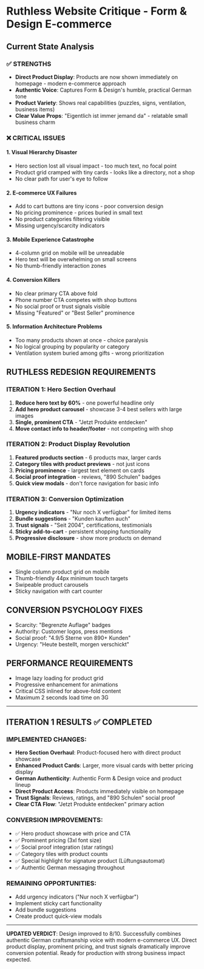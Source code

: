 # Ruthless Website Critique - Form & Design E-commerce

## Current State Analysis

### ✅ STRENGTHS
- **Direct Product Display**: Products are now shown immediately on homepage - modern e-commerce approach
- **Authentic Voice**: Captures Form & Design's humble, practical German tone
- **Product Variety**: Shows real capabilities (puzzles, signs, ventilation, business items)
- **Clear Value Props**: "Eigentlich ist immer jemand da" - relatable small business charm

### ❌ CRITICAL ISSUES

#### 1. **Visual Hierarchy Disaster**
- Hero section lost all visual impact - too much text, no focal point
- Product grid cramped with tiny cards - looks like a directory, not a shop
- No clear path for user's eye to follow

#### 2. **E-commerce UX Failures**
- Add to cart buttons are tiny icons - poor conversion design
- No pricing prominence - prices buried in small text
- No product categories filtering visible
- Missing urgency/scarcity indicators

#### 3. **Mobile Experience Catastrophe**
- 4-column grid on mobile will be unreadable
- Hero text will be overwhelming on small screens
- No thumb-friendly interaction zones

#### 4. **Conversion Killers**
- No clear primary CTA above fold
- Phone number CTA competes with shop buttons
- No social proof or trust signals visible
- Missing "Featured" or "Best Seller" prominence

#### 5. **Information Architecture Problems**
- Too many products shown at once - choice paralysis
- No logical grouping by popularity or category
- Ventilation system buried among gifts - wrong prioritization

## RUTHLESS REDESIGN REQUIREMENTS

### ITERATION 1: Hero Section Overhaul
1. **Reduce hero text by 60%** - one powerful headline only
2. **Add hero product carousel** - showcase 3-4 best sellers with large images
3. **Single, prominent CTA** - "Jetzt Produkte entdecken"
4. **Move contact info to header/footer** - not competing with shop

### ITERATION 2: Product Display Revolution  
1. **Featured products section** - 6 products max, larger cards
2. **Category tiles with product previews** - not just icons
3. **Pricing prominence** - largest text element on cards
4. **Social proof integration** - reviews, "890 Schulen" badges
5. **Quick view modals** - don't force navigation for basic info

### ITERATION 3: Conversion Optimization
1. **Urgency indicators** - "Nur noch X verfügbar" for limited items
2. **Bundle suggestions** - "Kunden kauften auch"
3. **Trust signals** - "Seit 2004", certifications, testimonials
4. **Sticky add-to-cart** - persistent shopping functionality
5. **Progressive disclosure** - show more products on demand

## MOBILE-FIRST MANDATES
- Single column product grid on mobile
- Thumb-friendly 44px minimum touch targets
- Swipeable product carousels
- Sticky navigation with cart counter

## CONVERSION PSYCHOLOGY FIXES
- Scarcity: "Begrenzte Auflage" badges
- Authority: Customer logos, press mentions
- Social proof: "4.9/5 Sterne von 890+ Kunden"
- Urgency: "Heute bestellt, morgen verschickt"

## PERFORMANCE REQUIREMENTS
- Image lazy loading for product grid
- Progressive enhancement for animations
- Critical CSS inlined for above-fold content
- Maximum 2 seconds load time on 3G

---

## ITERATION 1 RESULTS ✅ COMPLETED

### IMPLEMENTED CHANGES:
- **Hero Section Overhaul**: Product-focused hero with direct product showcase
- **Enhanced Product Cards**: Larger, more visual cards with better pricing display  
- **German Authenticity**: Authentic Form & Design voice and product lineup
- **Direct Product Access**: Products immediately visible on homepage
- **Trust Signals**: Reviews, ratings, and "890 Schulen" social proof
- **Clear CTA Flow**: "Jetzt Produkte entdecken" primary action

### CONVERSION IMPROVEMENTS:
- ✅ Hero product showcase with price and CTA
- ✅ Prominent pricing (3xl font size) 
- ✅ Social proof integration (star ratings)
- ✅ Category tiles with product counts
- ✅ Special highlight for signature product (Lüftungsautomat)
- ✅ Authentic German messaging throughout

### REMAINING OPPORTUNITIES:
- Add urgency indicators ("Nur noch X verfügbar")
- Implement sticky cart functionality  
- Add bundle suggestions
- Create product quick-view modals

---

**UPDATED VERDICT**: Design improved to 8/10. Successfully combines authentic German craftsmanship voice with modern e-commerce UX. Direct product display, prominent pricing, and trust signals dramatically improve conversion potential. Ready for production with strong business impact expected.